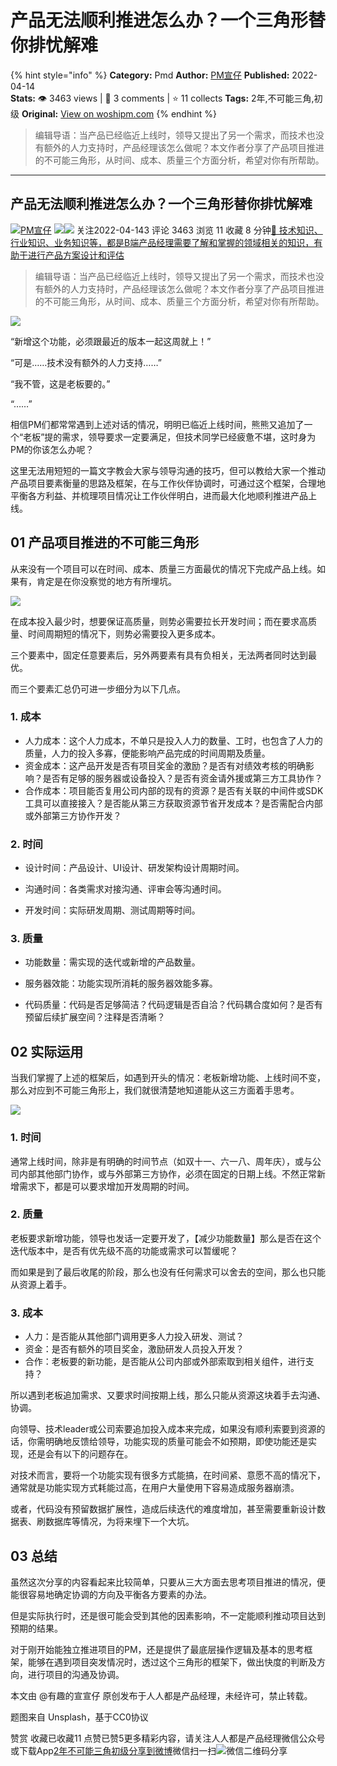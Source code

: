 # 产品无法顺利推进怎么办？一个三角形替你排忧解难
{% hint style="info" %}
**Category:** Pmd
**Author:** [PM宣仔](https://www.woshipm.com/u/723249)
**Published:** 2022-04-14  
**Stats:** 👁️ 3463 views | 💬 3 comments | ⭐ 11 collects
**Tags:** 2年,不可能三角,初级
**Original:** [View on woshipm.com](https://www.woshipm.com/pmd/5394315.html)
{% endhint %}
> 编辑导语：当产品已经临近上线时，领导又提出了另一个需求，而技术也没有额外的人力支持时，产品经理该怎么做呢？本文作者分享了产品项目推进的不可能三角形，从时间、成本、质量三个方面分析，希望对你有所帮助。

---

## 产品无法顺利推进怎么办？一个三角形替你排忧解难

[![](https://static.woshipm.com/APP_U_202207_20220725202134_4191.jpeg?imageView2/1/w/72/h/72/q/100)](https://www.woshipm.com/u/723249)[PM宣仔](https://www.woshipm.com/u/723249) ![](https://static.woshipm.com/tag/1121_1@2x.png)![](https://static.woshipm.com/tag/2104_1@2x.png) 关注2022-04-143 评论 3463 浏览 11 收藏 8 分钟[🔗 技术知识、行业知识、业务知识等，都是B端产品经理需要了解和掌握的领域相关的知识，有助于进行产品方案设计和评估](https://ke.qidianla.com/courses/bcpm)

> 编辑导语：当产品已经临近上线时，领导又提出了另一个需求，而技术也没有额外的人力支持时，产品经理该怎么做呢？本文作者分享了产品项目推进的不可能三角形，从时间、成本、质量三个方面分析，希望对你有所帮助。

![](https://image.woshipm.com/wp-files/2022/04/nSuhZGdzItKNMEaTLkAK.jpg)

“新增这个功能，必须跟最近的版本一起这周就上！”

“可是……技术没有额外的人力支持……”

“我不管，这是老板要的。”

“……”

相信PM们都常常遇到上述对话的情况，明明已临近上线时间，熊熊又追加了一个“老板”提的需求，领导要求一定要满足，但技术同学已经疲惫不堪，这时身为PM的你该怎么办呢？

这里无法用短短的一篇文字教会大家与领导沟通的技巧，但可以教给大家一个推动产品项目要素衡量的思路及框架，在与工作伙伴协调时，可通过这个框架，合理地平衡各方利益、并梳理项目情况让工作伙伴明白，进而最大化地顺利推进产品上线。

## 01 产品项目推进的不可能三角形

从来没有一个项目可以在时间、成本、质量三方面最优的情况下完成产品上线。如果有，肯定是在你没察觉的地方有所埋坑。

![](https://image.woshipm.com/wp-files/2022/04/PVsO7UMCqfCC4g8vTIEJ.png)

在成本投入最少时，想要保证高质量，则势必需要拉长开发时间；而在要求高质量、时间周期短的情况下，则势必需要投入更多成本。

三个要素中，固定任意要素后，另外两要素有具有负相关，无法两者同时达到最优。

而三个要素汇总仍可进一步细分为以下几点。

### 1\. 成本

*   人力成本：这个人力成本，不单只是投入人力的数量、工时，也包含了人力的质量，人力的投入多寡，便能影响产品完成的时间周期及质量。
*   资金成本：这产品开发是否有项目奖金的激励？是否有对绩效考核的明确影响？是否有足够的服务器或设备投入？是否有资金请外援或第三方工具协作？
*   合作成本：项目能否复用公司内部的现有的资源？是否有关联的中间件或SDK工具可以直接接入？是否能从第三方获取资源节省开发成本？是否需配合内部或外部第三方协作开发？

### 2\. 时间

*   设计时间：产品设计、UI设计、研发架构设计周期时间。

*   沟通时间：各类需求对接沟通、评审会等沟通时间。

*   开发时间：实际研发周期、测试周期等时间。

### 3\. 质量

*   功能数量：需实现的迭代或新增的产品数量。

*   服务器效能：功能实现所消耗的服务器效能多寡。

*   代码质量：代码是否足够简洁？代码逻辑是否自洽？代码耦合度如何？是否有预留后续扩展空间？注释是否清晰？

## 02 实际运用

当我们掌握了上述的框架后，如遇到开头的情况：老板新增功能、上线时间不变，那么对应到不可能三角形上，我们就很清楚地知道能从这三方面着手思考。

![](https://image.woshipm.com/wp-files/2022/04/DjfHeql5wh4zQeDsBZQc.png)

### 1\. 时间

通常上线时间，除非是有明确的时间节点（如双十一、六一八、周年庆），或与公司内部其他部门协作，或与外部第三方协作，必须在固定的日期上线。不然正常新增需求下，都是可以要求增加开发周期的时间。

### 2\. 质量

老板要求新增功能，领导也发话一定要开发了，【减少功能数量】那么是否在这个迭代版本中，是否有优先级不高的功能或需求可以暂缓呢？

而如果是到了最后收尾的阶段，那么也没有任何需求可以舍去的空间，那么也只能从资源上着手。

### 3\. 成本

*   人力：是否能从其他部门调用更多人力投入研发、测试？
*   资金：是否有额外的项目奖金，激励研发人员投入开发？
*   合作：老板要的新功能，是否能从公司内部或外部索取到相关组件，进行支持？

所以遇到老板追加需求、又要求时间按期上线，那么只能从资源这块着手去沟通、协调。

向领导、技术leader或公司索要追加投入成本来完成，如果没有顺利索要到资源的话，你需明确地反馈给领导，功能实现的质量可能会不如预期，即使功能还是实现，还是会有以下的问题存在。

对技术而言，要将一个功能实现有很多方式能搞，在时间紧、意愿不高的情况下，通常就是功能实现方式耗能过高，在用户大量使用下容易造成服务器崩溃。

或者，代码没有预留数据扩展性，造成后续迭代的难度增加，甚至需要重新设计数据表、刷数据库等情况，为将来埋下一个大坑。

## 03 总结

虽然这次分享的内容看起来比较简单，只要从三大方面去思考项目推进的情况，便能很容易地确定协调的方向及平衡各方要素的办法。

但是实际执行时，还是很可能会受到其他的因素影响，不一定能顺利推动项目达到预期的结果。

对于刚开始能独立推进项目的PM，还是提供了最底层操作逻辑及基本的思考框架，能够在遇到项目突发情况时，透过这个三角形的框架下，做出快度的判断及方向，进行项目的沟通及协调。

本文由 @有趣的宣宣仔 原创发布于人人都是产品经理，未经许可，禁止转载。

题图来自 Unsplash，基于CC0协议

赞赏 收藏已收藏11 点赞已赞5更多精彩内容，请关注人人都是产品经理微信公众号或下载App[2年](https://www.woshipm.com/tag/2%e5%b9%b4)[不可能三角](https://www.woshipm.com/tag/%e4%b8%8d%e5%8f%af%e8%83%bd%e4%b8%89%e8%a7%92)[初级](https://www.woshipm.com/tag/%e5%88%9d%e7%ba%a7)[分享到微博](https://service.weibo.com/share/share.php?appkey=2775287854&title=产品无法顺利推进怎么办？一个三角形替你排忧解难&url=https://www.woshipm.com/pmd/5394315.html&pic=https://image.woshipm.com/wp-files/2022/04/nSuhZGdzItKNMEaTLkAK.jpg)微信扫一扫![微信二维码](https://api.pwmqr.com/qrcode/create/?url=https://www.woshipm.com/pmd/5394315.html)分享